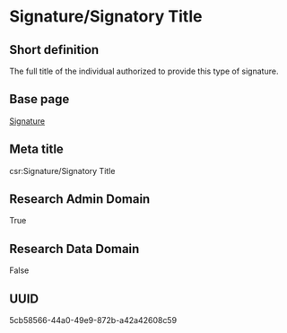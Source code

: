 # Signature/Signatory Title
## Short definition
The full title of the individual authorized to provide this type of signature.
## Base page
[Signature](../Objects/Signature.md)
## Meta title
csr:Signature/Signatory Title
## Research Admin Domain
True
## Research Data Domain
False
## UUID
5cb58566-44a0-49e9-872b-a42a42608c59
